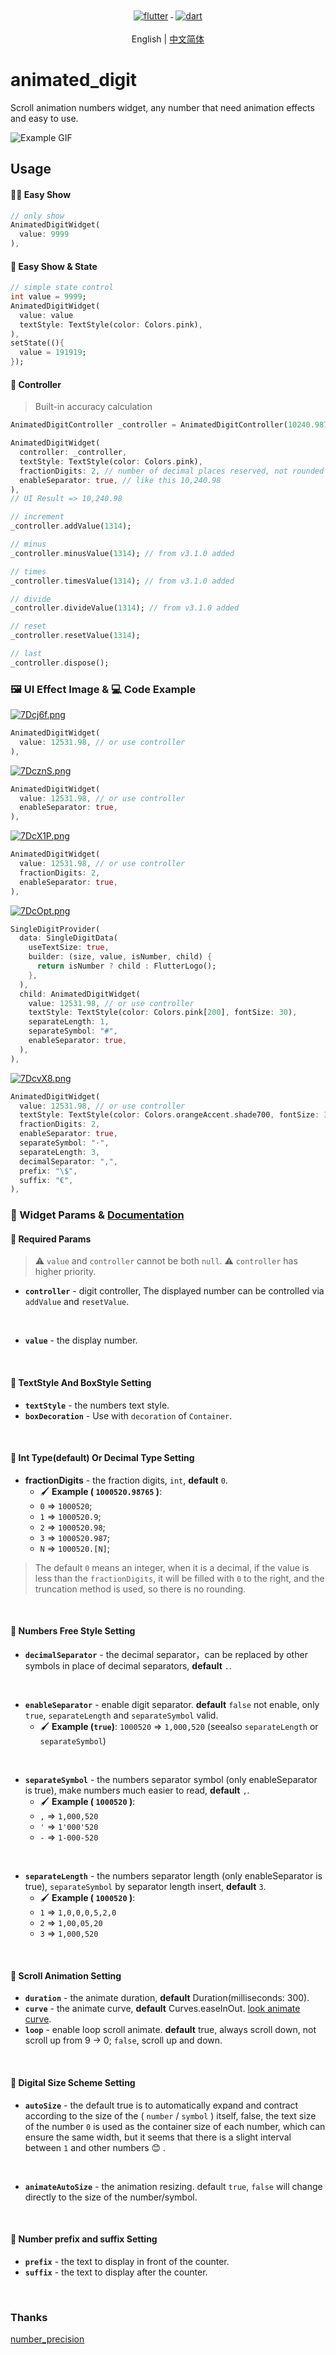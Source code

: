 
<p align="center">
  <a href="https://flutter.dev/">
    <img src="https://www.vectorlogo.zone/logos/flutterio/flutterio-ar21.svg" alt="flutter" style="vertical-align:top; margin:4px;">
  </a>
  <a href="https://dart.dev/">
    <img src="https://www.vectorlogo.zone/logos/dartlang/dartlang-ar21.svg" alt="dart" style="vertical-align:top; margin:4px;">
  </a>
</p>

<p align="center">
  English | <a href="https://github.com/mingsnx/animated_digit/blob/master/README.cn-zh.md">中文简体</a>
</p>

# animated_digit

Scroll animation numbers widget, any number that need  animation effects and easy to use.

![Example GIF](https://raw.githubusercontent.com/mingsnx/animated_digit/master/example/animat-digit-example.gif)

## Usage

#### 🚴🏻 Easy Show
```dart
// only show
AnimatedDigitWidget(
  value: 9999
),
```
#### 🚄 Easy Show & State
```dart
// simple state control 
int value = 9999;
AnimatedDigitWidget(
  value: value
  textStyle: TextStyle(color: Colors.pink),
),
setState((){
  value = 191919;
});
```

#### 🎡 Controller
> Built-in accuracy calculation
```dart
AnimatedDigitController _controller = AnimatedDigitController(10240.987);

AnimatedDigitWidget(
  controller: _controller,
  textStyle: TextStyle(color: Colors.pink),
  fractionDigits: 2, // number of decimal places reserved, not rounded
  enableSeparator: true, // like this 10,240.98
),
// UI Result => 10,240.98

// increment 
_controller.addValue(1314);

// minus 
_controller.minusValue(1314); // from v3.1.0 added

// times 
_controller.timesValue(1314); // from v3.1.0 added

// divide 
_controller.divideValue(1314); // from v3.1.0 added

// reset
_controller.resetValue(1314);

// last
_controller.dispose();
```

### 🖼 UI Effect Image & 💻 Code Example

[![7Dcj6f.png](https://s4.ax1x.com/2022/01/19/7Dcj6f.png)](https://imgtu.com/i/7Dcj6f)
```dart
AnimatedDigitWidget(
  value: 12531.98, // or use controller
),
```
[![7DcznS.png](https://s4.ax1x.com/2022/01/19/7DcznS.png)](https://imgtu.com/i/7DcznS)
```dart
AnimatedDigitWidget(
  value: 12531.98, // or use controller
  enableSeparator: true,
),
```
[![7DcX1P.png](https://s4.ax1x.com/2022/01/19/7DcX1P.png)](https://imgtu.com/i/7DcX1P)
```dart
AnimatedDigitWidget(
  value: 12531.98, // or use controller
  fractionDigits: 2,
  enableSeparator: true,
),
```
[![7DcOpt.png](https://s4.ax1x.com/2022/01/19/7DcOpt.png)](https://imgtu.com/i/7DcOpt)
```dart
SingleDigitProvider(
  data: SingleDigitData(
    useTextSize: true,
    builder: (size, value, isNumber, child) {
      return isNumber ? child : FlutterLogo();
    },
  ),
  child: AnimatedDigitWidget(
    value: 12531.98, // or use controller
    textStyle: TextStyle(color: Colors.pink[200], fontSize: 30),
    separateLength: 1,
    separateSymbol: "#",
    enableSeparator: true,
  ),
),
```
[![7DcvX8.png](https://s4.ax1x.com/2022/01/19/7DcvX8.png)](https://imgtu.com/i/7DcvX8)
```dart
AnimatedDigitWidget(
  value: 12531.98, // or use controller
  textStyle: TextStyle(color: Colors.orangeAccent.shade700, fontSize: 30),
  fractionDigits: 2,
  enableSeparator: true,
  separateSymbol: "·",
  separateLength: 3,
  decimalSeparator: ",",
  prefix: "\$",
  suffix: "€",
),
```


### 🐳 Widget Params & [Documentation](https://pub.dev/documentation/animated_digit/latest/animated_digit/AnimatedDigitWidget-class.html)

#### **🚀 Required Params**
> ⚠️ `value` and `controller` cannot be both `null`.
> ⚠️ `controller` has higher priority.
- **`controller`**  - digit controller, The displayed number can be controlled via `addValue` and `resetValue`.
<br />

- **`value`** - the display number.
<br />

#### **🍑 TextStyle And BoxStyle Setting**

- **`textStyle`**  - the numbers text style.
- **`boxDecoration`** - Use with `decoration` of `Container`.
<br />

#### **🍇 Int Type(default) Or Decimal Type Setting**

- **fractionDigits** - the fraction digits, `int`, **default** `0`. 
  - 🖌 **Example ( `1000520.98765` )**:
  - `0` => `1000520`; 
  - `1` => `1000520.9`;
  - `2` => `1000520.98`;
  - `3` => `1000520.987`;
  -  `N` => `1000520.[N]`; 

> The default `0` means an integer, when it is a decimal, if the value is less than the `fractionDigits`, it will be filled with `0` to the right, and the truncation method is used, so there is no rounding.

<br />

#### **🍓 Numbers Free Style Setting**

- **`decimalSeparator`** - the decimal separator，can be replaced by other symbols in place of decimal separators, **default** `.`.
<br />

- **`enableSeparator`** - enable digit separator. **default** `false` not enable, only `true`, `separateLength` and `separateSymbol` valid.
  - 🖌 **Example (`true`)**: `1000520` => `1,000,520` (seealso `separateLength` or `separateSymbol`)
<br />

- **`separateSymbol`** - the numbers separator symbol (only enableSeparator is true), make numbers much easier to read, **default** `,`.
  - 🖌 **Example ( `1000520` )**:
  - `,` => `1,000,520` 
  - `'` => `1'000'520` 
  - `-` => `1-000-520`
<br />

- **`separateLength`** - the numbers separator length (only enableSeparator is true), `separateSymbol` by separator length insert, **default** `3`.
  - 🖌 **Example ( `1000520` )**:
  - `1` => `1,0,0,0,5,2,0` 
  - `2` => `1,00,05,20` 
  - `3` => `1,000,520`
<br />

#### **🥝 Scroll Animation Setting** 

- **`duration`** - the animate duration, **default** Duration(milliseconds: 300).
- **`curve`** - the animate curve, **default** Curves.easeInOut. [look animate curve](https://flutter.github.io/assets-for-api-docs/assets/animation/curve_ease_in_out.mp4).
- **`loop`** - enable loop scroll animate. **default** true, always scroll down, not scroll up from 9 -> 0; `false`, scroll up and down.
<br />

#### **🍎 Digital Size Scheme Setting**

- **`autoSize`** - the default true is to automatically expand and contract according to the size of the ( `number` / `symbol` ) itself, false, the text size of the number `0` is used as the container size of each number, which can ensure the same width, but it seems that there is a slight interval between `1` and other numbers 😊 .
<br />

- **`animateAutoSize`** - the animation resizing. default `true`, `false` will change directly to the size of the number/symbol.
<br />

#### **🍒 Number prefix and suffix Setting**

- **`prefix`** - the text to display in front of the counter.
- **`suffix`** - the text to display after the counter. 
<br />

### Thanks
[number_precision](https://pub.dev/packages/number_precision)
